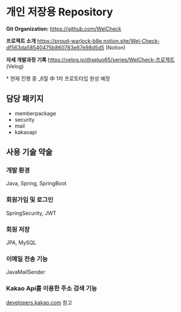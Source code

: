 <h1>개인 저장용 Repository</h1>
    <p><strong>Git Organization:</strong> <a href="https://github.com/WelCheck" target="_blank">https://github.com/WelCheck</a></p>
    <p><strong>프로젝트 소개</strong> <a href="https://proud-warlock-b8e.notion.site/Wel-Check-df563da58540475b860783e67e98d5d5" target="_blank">https://proud-warlock-b8e.notion.site/Wel-Check-df563da58540475b860783e67e98d5d5</a> (Notion)</p> 
    <p><strong>자세 개발과정 기록</strong> <a href="https://velog.io/@seluo65/series/WelCheck-%ED%94%84%EB%A1%9C%EC%A0%9D%ED%8A%B8" target="_blank">https://velog.io/@seluo65/series/WelCheck-프로젝트</a> (Velog)</p>
    * 현재 진행 중 _6월 中 1차 프로토타입 완성 예정

<h2>담당 패키지</h2>
    <ul>
        <li>memberpackage</li>
        <li>security</li>
        <li>mail</li>
        <li>kakaoapi</li>
    </ul>

<h2>사용 기술 약술</h2>
<h3>개발 환경</h3>
<p>Java, Spring, SpringBoot</p>

<h3>회원가입 및 로그인</h3>
<p>SpringSecurity, JWT</p>

<h3>회원 저장</h3>
<p>JPA, MySQL</p>

<h3>이메일 전송 기능</h3>
<p>JavaMailSender</p>

<h3>Kakao Api를 이용한 주소 검색 기능</h3>
<p><a href="https://developers.kakao.com/docs/latest/ko/local/common" target="_blank">developers.kakao.com</a> 참고</p>
